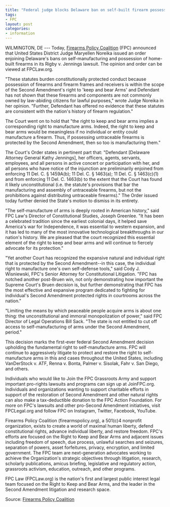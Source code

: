 ```yaml
---
title: "Federal judge blocks Delaware ban on self-built firearm possession, home manufacturing"
tags:
- FPC
layout: post
categories:
- information
---
```


WILMINGTON, DE --- Today, [Firearms Policy Coalition](https://www.firearmspolicy.org) (FPC) announced that United States District Judge Maryellen Noreika issued an order enjoining Delaware's bans on self-manufacturing and possession of home-built firearms in its Rigby v. Jennings lawsuit. The opinion and order can be viewed at FPCLaw.org.

"These statutes burden constitutionally protected conduct because possession of firearms and firearm frames and receivers is within the scope of the Second Amendment's right to 'keep and bear Arms' and Defendant has not shown that these firearms and components are not commonly owned by law-abiding citizens for lawful purposes," wrote Judge Noreika in her opinion. "Further, Defendant has offered no evidence that these statutes are consistent with the nation's history of firearm regulation."

The Court went on to hold that "the right to keep and bear arms implies a corresponding right to manufacture arms. Indeed, the right to keep and bear arms would be meaningless if no individual or entity could manufacture a firearm. Thus, if possessing untraceable firearms is protected by the Second Amendment, then so too is manufacturing them."

The Court's Order states in pertinent part that: "Defendant \[Delaware Attorney General Kathy Jennings\], her officers, agents, servants, employees, and all persons in active concert or participation with her, and all persons who have notice of the injunction are preliminarily enjoined from enforcing 11 Del. C. § 1459A(b); 11 Del. C. § 1463(a); 11 Del. C. § 1463(c)(1) and from enforcing 11 Del. C. 1463(b) to the extent that the Court has found it likely unconstitutional (i.e. the statute's provisions that bar the manufacturing and assembly of untraceable firearms, but not the prohibitions against distributing untraceable firearms)." The Order issued today further denied the State's motion to dismiss in its entirety.

"The self-manufacture of arms is deeply rooted in American history," said FPC Law's Director of Constitutional Studies, Joseph Greenlee. "It has been a celebrated tradition since the earliest colonial days, it helped save America's war for Independence, it was essential to western expansion, and it has led to many of the most innovative technological breakthroughs in our nation's history. We are pleased that the court recognized this essential element of the right to keep and bear arms and will continue to fiercely advocate for its protection."

"Yet another Court has recognized the expansive natural and individual right that is protected by the Second Amendment--in this case, the individual right to manufacture one's own self-defense tools," said Cody J. Wisniewski, FPC's Senior Attorney for Constitutional Litigation. "FPC has notched another post-Bruen win, not only demonstrating how important the Supreme Court's Bruen decision is, but further demonstrating that FPC has the most effective and expansive program dedicated to fighting for individual's Second Amendment protected rights in courtrooms across the nation."

"Limiting the means by which peaceable people acquire arms is about one thing: the unconstitutional and immoral monopolization of power," said FPC Director of Legal Operations Bill Sack. "The state is not entitled to cut off access to self-manufacturing of arms under the Second Amendment, period."

This decision marks the first-ever federal Second Amendment decision upholding the fundamental right to self-manufacture arms. FPC will continue to aggressively litigate to protect and restore the right to self-manufacture arms in this and cases throughout the United States, including VanDerStock v. ATF, Renna v. Bonta, Palmer v. Sisolak, Fahr v. San Diego, and others.

Individuals who would like to Join the FPC Grassroots Army and support important pro-rights lawsuits and programs can sign up at JoinFPC.org. Individuals and organizations wanting to support charitable efforts in support of the restoration of Second Amendment and other natural rights can also make a tax-deductible donation to the FPC Action Foundation. For more on FPC's lawsuits and other pro-Second Amendment initiatives, visit FPCLegal.org and follow FPC on Instagram, Twitter, Facebook, YouTube.

Firearms Policy Coalition (firearmspolicy.org), a 501(c)4 nonprofit organization, exists to create a world of maximal human liberty, defend constitutional rights, advance individual liberty, and restore freedom. FPC's efforts are focused on the Right to Keep and Bear Arms and adjacent issues including freedom of speech, due process, unlawful searches and seizures, separation of powers, asset forfeitures, privacy, encryption, and limited government. The FPC team are next-generation advocates working to achieve the Organization's strategic objectives through litigation, research, scholarly publications, amicus briefing, legislative and regulatory action, grassroots activism, education, outreach, and other programs.

FPC Law (FPCLaw.org) is the nation's first and largest public interest legal team focused on the Right to Keep and Bear Arms, and the leader in the Second Amendment litigation and research space.

Source: [Firearms Policy Coalition](https://www.firearmspolicy.org/fpc-victory-federal-judge-blocks-delaware-ban-on-self-built-firearm-possession-home-manufacturing)
